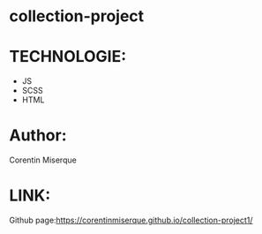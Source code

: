 # collection-project
# TECHNOLOGIE:
* JS
* SCSS
* HTML

# Author:
 Corentin Miserque

# LINK:
Github page:https://corentinmiserque.github.io/collection-project1/
